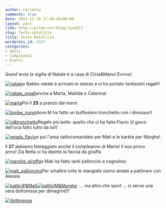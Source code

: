 ```yaml
---
author: carlotta
comments: true
date: 2013-12-29 17:48:44+00:00
layout: post
link: http://pilde.net/blog/?p=4317
slug: feste-natalizie
title: Feste Natalizie
wordpress_id: 4317
categories:
- Amici
- Compleanni
- Eventi
---
```


Quest'anno la vigilia di Natale è a casa di Cicia&Manu! Evviva!

[![natale](http://pilde.net/blog/wp-content/uploads/2014/01/natale.jpg)](http://pilde.net/blog/wp-content/uploads/2014/01/natale.jpg)e Babbo natale è arrivato lo stesso e ci ha portato tantissimi regali!!

[![natale_regali](http://pilde.net/blog/wp-content/uploads/2014/01/natale_regali.jpg)](http://pilde.net/blog/wp-content/uploads/2014/01/natale_regali.jpg)anche a Marta, Matilde e Caterina!

[![marta](http://pilde.net/blog/wp-content/uploads/2014/01/marta.jpg)](http://pilde.net/blog/wp-content/uploads/2014/01/marta.jpg)Poi il **25** a pranzo dai nonni

[![bimbe_nonni](http://pilde.net/blog/wp-content/uploads/2014/01/bimbe_nonni.jpg)](http://pilde.net/blog/wp-content/uploads/2014/01/bimbe_nonni.jpg)dove M ha fatto un buffissimo tronchetto con i dinosauri!

[![io&tronchetto](http://pilde.net/blog/wp-content/uploads/2014/01/iotronchetto.jpg)](http://pilde.net/blog/wp-content/uploads/2014/01/iotronchetto.jpg)Regalo più bello: quello che ci ha fatto Flavio (il gioco dell'oca fatto tutto da lui!)

[![regalo_flavio](http://pilde.net/blog/wp-content/uploads/2014/01/regalo_flavio.jpg)](http://pilde.net/blog/wp-content/uploads/2014/01/regalo_flavio.jpg)e poi l'area radiocomandato per Mati e le barbie per Marghe!

Il **27** abbiamo festeggiato anche il compleanno di Marta! Il suo primo anno! Zia Betta ci ha dipinto la faccia da giraffa

[![marghe_giraffa](http://pilde.net/blog/wp-content/uploads/2014/01/marghe_giraffa.jpg)](http://pilde.net/blog/wp-content/uploads/2014/01/marghe_giraffa.jpg)e Mati ha fatto tanti palloncini a cagnolino

[![mati_palloncino](http://pilde.net/blog/wp-content/uploads/2014/01/mati_palloncino.jpg)](http://pilde.net/blog/wp-content/uploads/2014/01/mati_palloncino.jpg)Per smaltire tutte le mangiate siamo andati a pattinare con Alessia

[![pattiniP&Mati](http://pilde.net/blog/wp-content/uploads/2014/01/pattiniPMati.jpg)](http://pilde.net/blog/wp-content/uploads/2014/01/pattiniPMati.jpg)[![pattiniM&Marghe](http://pilde.net/blog/wp-content/uploads/2014/01/pattiniMMarghe.jpg)](http://pilde.net/blog/wp-content/uploads/2014/01/pattiniMMarghe.jpg) .... ma altro che sport ... ci serve una vera dottoressa per dimagrire!!!

[![dottoressa](http://pilde.net/blog/wp-content/uploads/2014/01/dottoressa.jpg)](http://pilde.net/blog/wp-content/uploads/2014/01/dottoressa.jpg)

